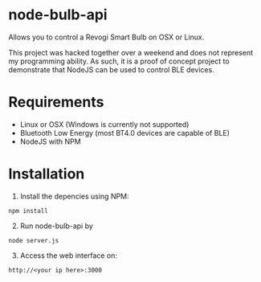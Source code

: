 # node-bulb-api
Allows you to control a Revogi Smart Bulb on OSX or Linux. 

This project was hacked together over a weekend and does not represent my programming ability. 
As such, it is a proof of concept project to demonstrate that NodeJS can be used to control BLE devices. 

# Requirements
* Linux or OSX (Windows is currently not supported)
* Bluetooth Low Energy (most BT4.0 devices are capable of BLE)
* NodeJS with NPM

# Installation
1. Install the depencies using NPM:
````
npm install
````
2. Run node-bulb-api by 
````
node server.js
````
3. Access the web interface on:
````
http://<your ip here>:3000
````
